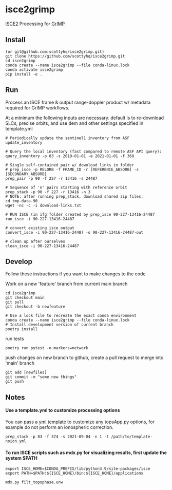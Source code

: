 # isce2grimp
[ISCE2](https://github.com/isce-framework/isce2) Processing for [GrIMP](https://nsidc.org/grimp)

## Install

```
(or git@github.com:scottyhq/isce2grimp.git)
git clone https://github.com/scottyhq/isce2grimp.git
cd isce2grimp
conda create --name isce2grimp --file conda-linux.lock
conda activate isce2grimp
pip install -e .
```

## Run

Process an ISCE frame & output range-doppler product w/ metadata required for GrIMP workflows.

At a minimum the following inputs are necessary. default is to re-download SLCs, precise orbits, and use
dem and other settings specified in template.yml

```
# Periodically update the sentinel1 inventory from ASF
update_inventory

# Query the local inventory (fast compared to remote ASF API query):
query_inventory -p 83 -s 2019-01-01 -e 2021-01-01 -f 368

# Single self-contained pair w/ download links in folder
# prep_isce -p RELORB -f FRAME_ID -r [REFERENCE_ABSORB] -s [SECONDARY_ABSORB]
prep_pair -p 90 -f 227 -r 13416 -s 24487

# Sequence of 'n' pairs starting with reference orbit
prep_stack -p 90 -f 227 -r 13416 -n 3
# NOTE: after running prep_stack, download shared zip files:
cd tmp-data-90
wget -nc -c -i download-links.txt

# RUN ISCE (in ifg folder created by prep_isce 90-227-13416-24487
run_isce -i 90-227-13416-24487

# convert existing isce output
convert_isce -i 90-227-13416-24487 -o 90-227-13416-24487-out

# clean up after ourselves
clean_isce -i 90-227-13416-24487
```

## Develop

Follow these instructions if you want to make changes to the code

Work on a new 'feature' branch from current main branch
```
cd isce2grimp
git checkout main
git pull
git checkout -b newfeature
```

```
# Use a lock file to recreate the exact conda environment
conda create --name isce2grimp --file conda-linux.lock
# Install development version of current branch
poetry install
```

run tests
```
poetry run pytest -o markers=network
```

push changes on new branch to github, create a pull request to merge into 'main' branch
```
git add [newfiles]
git commit -m "some new things"
git push
```


## Notes

#### Use a template.yml to customize processing options

You can pass a [yml template](./isce2grimp/data/template-noion.yml) to customize any topsApp.py options, for example do not perform an ionospheric correction.
```
prep_stack -p 83 -f 374 -s 2021-09-04 -n 1 -t /path/to/template-noion.yml
```

#### To run ISCE scripts such as mdx.py for visualizing results, first update the system $PATH

```
export ISCE_HOME=$CONDA_PREFIX/lib/python3.9/site-packages/isce
export PATH=$PATH:${ISCE_HOME}/bin:${ISCE_HOME}/applications

mdx.py filt_topophase.unw
```
